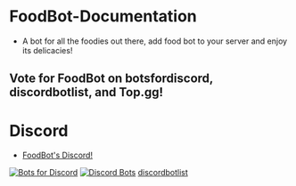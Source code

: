 # FoodBot-Documentation
  * A bot for all the foodies out there, add food bot to your server and enjoy its delicacies!
## Vote for FoodBot on botsfordiscord, discordbotlist, and Top.gg!

# Discord
  * [FoodBot's Discord!](https://discord.com/invite/JZzKbzW)

[![Bots for Discord](https://botsfordiscord.com/api/bot/730899590869680228/widget)](https://botsfordiscord.com/bots/730899590869680228) [![Discord Bots](https://top.gg/api/widget/730899590869680228.svg)](https://top.gg/bot/730899590869680228) [discordbotlist](https://discord.ly/foodbot)
